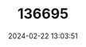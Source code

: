 ---
title: "136695"
category: "Tokudaia tokunoshimensis"
draft: false
date: 2024-02-22 13:03:51
languages:
  English: ["Tokunoshima Spiny Rat"]
---